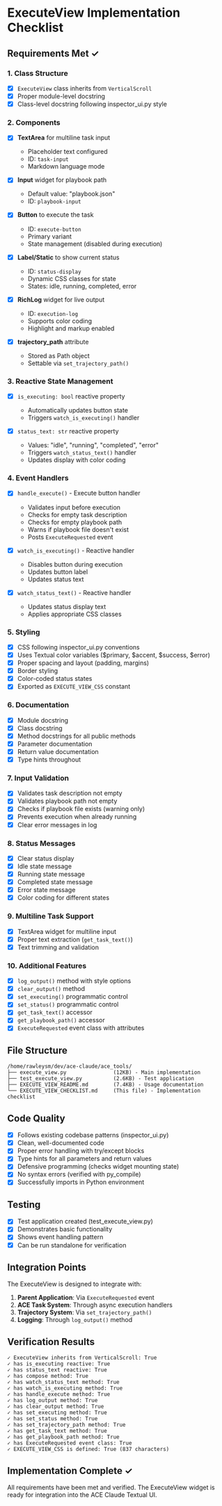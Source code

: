 # ExecuteView Implementation Checklist

## Requirements Met ✓

### 1. Class Structure
- [x] `ExecuteView` class inherits from `VerticalScroll`
- [x] Proper module-level docstring
- [x] Class-level docstring following inspector_ui.py style

### 2. Components
- [x] **TextArea** for multiline task input
  - Placeholder text configured
  - ID: `task-input`
  - Markdown language mode

- [x] **Input** widget for playbook path
  - Default value: "playbook.json"
  - ID: `playbook-input`

- [x] **Button** to execute the task
  - ID: `execute-button`
  - Primary variant
  - State management (disabled during execution)

- [x] **Label/Static** to show current status
  - ID: `status-display`
  - Dynamic CSS classes for state
  - States: idle, running, completed, error

- [x] **RichLog** widget for live output
  - ID: `execution-log`
  - Supports color coding
  - Highlight and markup enabled

- [x] **trajectory_path** attribute
  - Stored as Path object
  - Settable via `set_trajectory_path()`

### 3. Reactive State Management
- [x] `is_executing: bool` reactive property
  - Automatically updates button state
  - Triggers `watch_is_executing()` handler

- [x] `status_text: str` reactive property
  - Values: "idle", "running", "completed", "error"
  - Triggers `watch_status_text()` handler
  - Updates display with color coding

### 4. Event Handlers
- [x] `handle_execute()` - Execute button handler
  - Validates input before execution
  - Checks for empty task description
  - Checks for empty playbook path
  - Warns if playbook file doesn't exist
  - Posts `ExecuteRequested` event

- [x] `watch_is_executing()` - Reactive handler
  - Disables button during execution
  - Updates button label
  - Updates status text

- [x] `watch_status_text()` - Reactive handler
  - Updates status display text
  - Applies appropriate CSS classes

### 5. Styling
- [x] CSS following inspector_ui.py conventions
- [x] Uses Textual color variables ($primary, $accent, $success, $error)
- [x] Proper spacing and layout (padding, margins)
- [x] Border styling
- [x] Color-coded status states
- [x] Exported as `EXECUTE_VIEW_CSS` constant

### 6. Documentation
- [x] Module docstring
- [x] Class docstring
- [x] Method docstrings for all public methods
- [x] Parameter documentation
- [x] Return value documentation
- [x] Type hints throughout

### 7. Input Validation
- [x] Validates task description not empty
- [x] Validates playbook path not empty
- [x] Checks if playbook file exists (warning only)
- [x] Prevents execution when already running
- [x] Clear error messages in log

### 8. Status Messages
- [x] Clear status display
- [x] Idle state message
- [x] Running state message
- [x] Completed state message
- [x] Error state message
- [x] Color coding for different states

### 9. Multiline Task Support
- [x] TextArea widget for multiline input
- [x] Proper text extraction (`get_task_text()`)
- [x] Text trimming and validation

### 10. Additional Features
- [x] `log_output()` method with style options
- [x] `clear_output()` method
- [x] `set_executing()` programmatic control
- [x] `set_status()` programmatic control
- [x] `get_task_text()` accessor
- [x] `get_playbook_path()` accessor
- [x] `ExecuteRequested` event class with attributes

## File Structure

```
/home/rawleysm/dev/ace-claude/ace_tools/
├── execute_view.py               (12KB) - Main implementation
├── test_execute_view.py          (2.6KB) - Test application
├── EXECUTE_VIEW_README.md        (7.4KB) - Usage documentation
└── EXECUTE_VIEW_CHECKLIST.md     (This file) - Implementation checklist
```

## Code Quality

- [x] Follows existing codebase patterns (inspector_ui.py)
- [x] Clean, well-documented code
- [x] Proper error handling with try/except blocks
- [x] Type hints for all parameters and return values
- [x] Defensive programming (checks widget mounting state)
- [x] No syntax errors (verified with py_compile)
- [x] Successfully imports in Python environment

## Testing

- [x] Test application created (test_execute_view.py)
- [x] Demonstrates basic functionality
- [x] Shows event handling pattern
- [x] Can be run standalone for verification

## Integration Points

The ExecuteView is designed to integrate with:

1. **Parent Application**: Via `ExecuteRequested` event
2. **ACE Task System**: Through async execution handlers
3. **Trajectory System**: Via `set_trajectory_path()`
4. **Logging**: Through `log_output()` method

## Verification Results

```
✓ ExecuteView inherits from VerticalScroll: True
✓ has is_executing reactive: True
✓ has status_text reactive: True
✓ has compose method: True
✓ has watch_status_text method: True
✓ has watch_is_executing method: True
✓ has handle_execute method: True
✓ has log_output method: True
✓ has clear_output method: True
✓ has set_executing method: True
✓ has set_status method: True
✓ has set_trajectory_path method: True
✓ has get_task_text method: True
✓ has get_playbook_path method: True
✓ has ExecuteRequested event class: True
✓ EXECUTE_VIEW_CSS is defined: True (837 characters)
```

## Implementation Complete ✓

All requirements have been met and verified. The ExecuteView widget is ready for integration into the ACE Claude Textual UI.
